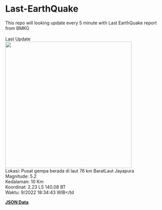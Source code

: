 # Last-EarthQuake
This repo will looking update every 5 minute with Last EarthQuake report from BMKG
<br>
<br>
Last Update
<br>
<img src="https://ews.bmkg.go.id/TEWS/data/20220929183443.mmi.jpg" width="400"/>
<br>
Lokasi: Pusat gempa berada di laut 76 km BaratLaut Jayapura <br>
Magnitude: 5.2 <br>
Kedalaman: 10 Km <br>
Koordinat: 2.23 LS 140.08 BT <br>
Waktu: 9/2022 18:34:43 WIB</td <br>

<a href="./data/data.json">**JSON Data**</a>
